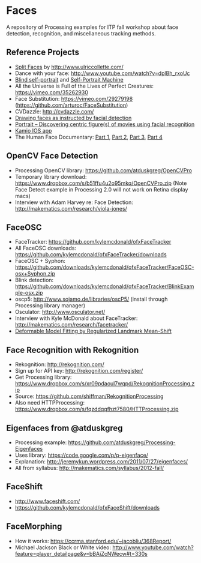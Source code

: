 Faces
=====

A repository of Processing examples for ITP fall workshop about face detection, recognition, and miscellaneous tracking methods.

Reference Projects
------------------
* [Split Faces](http://www.mymodernmet.com/profiles/blogs/split-family-faces) by http://www.ulriccollette.com/
* Dance with your face: http://www.youtube.com/watch?v=dplBh_rxoUc
* [Blind self-portrait](https://vimeo.com/40279845) and [Self-Portrait Machine](http://we-make-money-not-art.com/archives/2009/07/selfportrait-machine.php#.UkQ27WTXhTs)
* All the Universe is Full of the Lives of Perfect Creatures: https://vimeo.com/35262930
* Face Substitution: https://vimeo.com/29279198 (https://github.com/arturoc/FaceSubstitution)
* CVDazzle: http://cvdazzle.com/
* [Drawing faces as instructed by facial detection](http://plummerfernandez.tumblr.com/post/54596732227/drawing-faces-as-instructed-by-facial-recognition)
* [Portrait – Discovering centric figure(s) of movies using facial recognition](http://www.creativeapplications.net/processing/portrait-discovering-centric-figures-of-movies-using-facial-recognition/)
* [Kamio IOS app](https://itunes.apple.com/us/app/kamio/id668849062?mt=8)
* The Human Face Documentary: [Part 1](http://www.youtube.com/watch?v=8HlqbSDqmE4), [Part 2](http://www.youtube.com/watch?v=dEocYZmuxbs), [Part 3](http://www.youtube.com/watch?v=HJpqoAkWgXI), [Part 4](http://www.youtube.com/watch?v=IDAsQQE0Il4)

OpenCV Face Detection
---------------------
* Processing OpenCV library: https://github.com/atduskgreg/OpenCVPro
* Temporary library download: https://www.dropbox.com/s/b51ffu4u2o95mkq/OpenCVPro.zip (Note Face Detect example in Processing 2.0 will not work on Retina display macs)
* Interview with Adam Harvey re: Face Detection: http://makematics.com/research/viola-jones/

FaceOSC
-------
* FaceTracker: https://github.com/kylemcdonald/ofxFaceTracker
* All FaceOSC downloads: https://github.com/kylemcdonald/ofxFaceTracker/downloads
* FaceOSC + Syphon: https://github.com/downloads/kylemcdonald/ofxFaceTracker/FaceOSC-osx+Syphon.zip
* Blink detection: https://github.com/downloads/kylemcdonald/ofxFaceTracker/BlinkExample-osx.zip
* oscp5: http://www.sojamo.de/libraries/oscP5/ (install through Processing library manager)
* Osculator: http://www.osculator.net/
* Interview with Kyle McDonald about FaceTracker: http://makematics.com/research/facetracker/
* [Deformable Model Fitting by Regularized Landmark Mean-Shift](http://link.springer.com/article/10.1007%2Fs11263-010-0380-4)

Face Recognition with Rekognition
---------------------------------
* Rekognition: http://rekognition.com/
* Sign up for API key: http://rekognition.com/register/
* Get Processing library: https://www.dropbox.com/s/xr09pdaoul7wqpd/RekognitionProcessing.zip
* Source: https://github.com/shiffman/RekognitionProcessing
* Also need HTTPProcessing: https://www.dropbox.com/s/fqzddqqfhzt7580/HTTProcessing.zip

Eigenfaces from @atduskgreg
---------------------------
* Processing example: https://github.com/atduskgreg/Processing-Eigenfaces
* Uses library: https://code.google.com/p/p-eigenface/
* Explanation: http://jeremykun.wordpress.com/2011/07/27/eigenfaces/
* All from syllabus: http://makematics.com/syllabus/2012-fall/

FaceShift
---------
* http://www.faceshift.com/
* https://github.com/kylemcdonald/ofxFaceShift/downloads

FaceMorphing
------------
* How it works: https://ccrma.stanford.edu/~jacobliu/368Report/
* Michael Jackson Black or White video: http://www.youtube.com/watch?feature=player_detailpage&v=bBAiZcNWecw#t=330s
